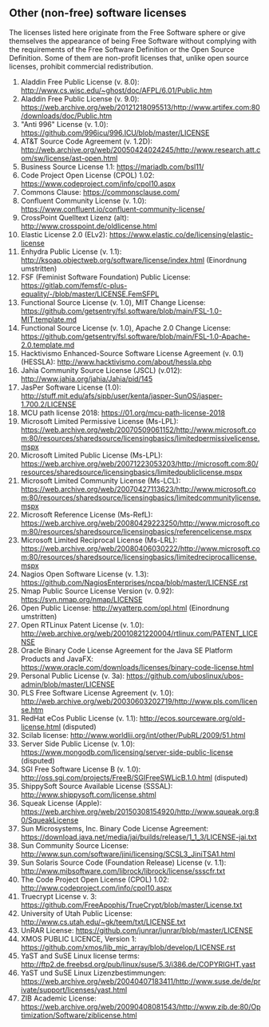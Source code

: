 ## Other (non-free) software licenses

The licenses listed here originate from the Free Software sphere or give themselves the appearance of being Free Software without complying with the requirements of the Free Software Definition or the Open Source Definition. Some of them are non-profit licenses that, unlike open source licenses, prohibit commercial redistribution.

1. Aladdin Free Public License (v. 8.0): http://www.cs.wisc.edu/~ghost/doc/AFPL/6.01/Public.htm
1. Aladdin Free Public License (v. 9.0): https://web.archive.org/web/20121218095513/http://www.artifex.com:80/downloads/doc/Public.htm
1. "Anti 996" License (v. 1.0): https://github.com/996icu/996.ICU/blob/master/LICENSE
1. AT&T Source Code Agreement (v. 1.2D): http://web.archive.org/web/20050424024245/http://www.research.att.com/sw/license/ast-open.html
1. Business Source License 1.1: https://mariadb.com/bsl11/
1. Code Project Open License (CPOL) 1.02: https://www.codeproject.com/info/cpol10.aspx
1. Commons Clause: https://commonsclause.com/
1. Confluent Community License (v. 1.0): https://www.confluent.io/confluent-community-license/
1. CrossPoint Quelltext Lizenz (alt): http://www.crosspoint.de/oldlicense.html
1. Elastic License 2.0 (ELv2): https://www.elastic.co/de/licensing/elastic-license
1. Enhydra Public License (v. 1.1): http://ksoap.objectweb.org/software/license/index.html (Einordnung umstritten)
1. FSF (Feminist Software Foundation) Public License: https://gitlab.com/femsf/c-plus-equality/-/blob/master/LICENSE.FemSFPL
1. Functional Source License (v. 1.0), MIT Change License: https://github.com/getsentry/fsl.software/blob/main/FSL-1.0-MIT.template.md
1. Functional Source License (v. 1.0), Apache 2.0 Change License: https://github.com/getsentry/fsl.software/blob/main/FSL-1.0-Apache-2.0.template.md
1. Hacktivismo Enhanced-Source Software License Agreement (v. 0.1) (HESSLA): http://www.hacktivismo.com/about/hessla.php
1. Jahia Community Source License (JSCL) (v.012): http://www.jahia.org/jahia/Jahia/pid/145
1. JasPer Software License (1.0): http://stuff.mit.edu/afs/sipb/user/kenta/jasper-SunOS/jasper-1.700.2/LICENSE
1. MCU path license 2018: https://01.org/mcu-path-license-2018
1. Microsoft Limited Permissive License (Ms-LPL): https://web.archive.org/web/20070509061152/http://www.microsoft.com:80/resources/sharedsource/licensingbasics/limitedpermissivelicense.mspx 
1. Microsoft Limited Public License (Ms-LPL): https://web.archive.org/web/20071223053203/http://microsoft.com:80/resources/sharedsource/licensingbasics/limitedpubliclicense.mspx 
1. Microsoft Limited Community License (Ms-LCL): https://web.archive.org/web/20070427113623/http://www.microsoft.com:80/resources/sharedsource/licensingbasics/limitedcommunitylicense.mspx
1. Microsoft Reference License (Ms-RefL): https://web.archive.org/web/20080429223250/http://www.microsoft.com:80/resources/sharedsource/licensingbasics/referencelicense.mspx
1. Microsoft Limited Reciprocal License (Ms-LRL): https://web.archive.org/web/20080406030222/http://www.microsoft.com:80/resources/sharedsource/licensingbasics/limitedreciprocallicense.mspx
1. Nagios Open Software License (v. 1.3): https://github.com/NagiosEnterprises/ncpa/blob/master/LICENSE.rst
1. Nmap Public Source License Version (v. 0.92): https://svn.nmap.org/nmap/LICENSE
1. Open Public License: http://wyatterp.com/opl.html (Einordnung umstritten)
1. Open RTLinux Patent License (v. 1.0): http://web.archive.org/web/20010821220004/rtlinux.com/PATENT_LICENSE
1. Oracle Binary Code License Agreement for the Java SE Platform Products and JavaFX: https://www.oracle.com/downloads/licenses/binary-code-license.html
1. Personal Public License (v. 3a): https://github.com/uboslinux/ubos-admin/blob/master/LICENSE
1. PLS Free Software License Agreement (v. 1.0): http://web.archive.org/web/20030603202719/http://www.pls.com/license.htm
1. RedHat eCos Public License (v. 1.1): http://ecos.sourceware.org/old-license.html (disputed)
1. Scilab license: http://www.worldlii.org/int/other/PubRL/2009/51.html
1. Server Side Public License (v. 1.0): https://www.mongodb.com/licensing/server-side-public-license (disputed)
1. SGI Free Software License B (v. 1.0): http://oss.sgi.com/projects/FreeB/SGIFreeSWLicB.1.0.html (disputed)
1. ShippySoft Source Available License (SSSAL): http://www.shippysoft.com/license.shtml
1. Squeak License (Apple): https://web.archive.org/web/20150308154920/http://www.squeak.org:80/SqueakLicense
1. Sun Microsystems, Inc. Binary Code License Agreement: https://download.java.net/media/jai/builds/release/1_1_3/LICENSE-jai.txt
1. Sun Community Source License: http://www.sun.com/software/jini/licensing/SCSL3_JiniTSA1.html
1. Sun Solaris Source Code (Foundation Release) License (v. 1.1): http://www.mibsoftware.com/librock/librock/license/ssscfr.txt
1. The Code Project Open License (CPOL) 1.02: http://www.codeproject.com/info/cpol10.aspx
1. Truecrypt License v. 3: https://github.com/FreeApophis/TrueCrypt/blob/master/License.txt
1. University of Utah Public License: http://www.cs.utah.edu/~gk/teem/txt/LICENSE.txt
1. UnRAR License: https://github.com/junrar/junrar/blob/master/LICENSE
1. XMOS PUBLIC LICENCE, Version 1: https://github.com/xmos/lib_mic_array/blob/develop/LICENSE.rst
1. YaST and SuSE Linux license terms: http://ftp2.de.freebsd.org/pub/linux/suse/5.3/i386.de/COPYRIGHT.yast
1. YaST und SuSE Linux Lizenzbestimmungen: https://web.archive.org/web/20040407183411/http://www.suse.de/de/private/support/licenses/yast.html
1. ZIB Academic License: https://web.archive.org/web/20090408081543/http://www.zib.de:80/Optimization/Software/ziblicense.html
